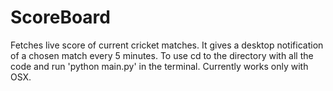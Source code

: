 # ScoreBoard
Fetches live score of current cricket matches.
It gives a desktop notification of a chosen match every 5 minutes.
To use cd to the directory with all the code and run 'python main.py' in the terminal.
Currently works only with OSX.
